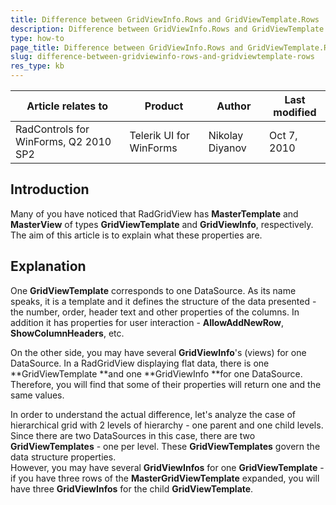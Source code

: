 ```yaml
---
title: Difference between GridViewInfo.Rows and GridViewTemplate.Rows
description: Difference between GridViewInfo.Rows and GridViewTemplate.Rows. Check it now!
type: how-to
page_title: Difference between GridViewInfo.Rows and GridViewTemplate.Rows
slug: difference-between-gridviewinfo-rows-and-gridviewtemplate-rows
res_type: kb
---
```


|Article relates to|Product|Author|Last modified|  
|----|----|----|----|
|RadControls for WinForms, Q2 2010 SP2|Telerik UI for WinForms|Nikolay Diyanov|Oct 7, 2010| 
 
## Introduction   
    
Many of you have noticed that RadGridView has **MasterTemplate** and **MasterView** of types **GridViewTemplate** and **GridViewInfo**, respectively. The aim of this article is to explain what these properties are.  
   
## Explanation
  
One **GridViewTemplate** corresponds to one DataSource. As its name speaks, it is a template and it defines the structure of the data presented - the number, order, header text and other properties of the columns. In addition it has properties for user interaction - **AllowAddNewRow**, **ShowColumnHeaders**, etc.   
   
On the other side, you may have several **GridViewInfo**'s (views) for one DataSource. In a RadGridView displaying flat data, there is one **GridViewTemplate **and one **GridViewInfo **for one DataSource. Therefore, you will find that some of their properties will return one and the same values.   
   
 In order to understand the actual difference, let's analyze the case of hierarchical grid with 2 levels of hierarchy - one parent and one child levels. Since there are two DataSources in this case, there are two **GridViewTemplates** - one per level. These **GridViewTemplates** govern the data structure properties.   
 However, you may have several **GridViewInfos** for one **GridViewTemplate** - if you have three rows of the **MasterGridViewTemplate** expanded, you will have three **GridViewInfos** for the child **GridViewTemplate**.


